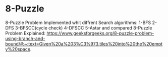 # 8-Puzzle
8-Puzzle Problem Implemented whit diffrent Search algorithms: 1-BFS 2-DFS 3-BFSCC(cycle check) 4-DFSCC 5-Astar and compared
8-Puzzle Problem Explained: https://www.geeksforgeeks.org/8-puzzle-problem-using-branch-and-bound/#:~:text=Given%20a%203%C3%973,tiles%20into%20the%20empty%20space.

